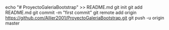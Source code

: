echo "# ProyectoGaleriaBootstrap" >> README.md
git init
git add README.md
git commit -m "first commit"
git remote add origin https://github.com/Allier2001/ProyectoGaleriaBootstrap.git
git push -u origin master
